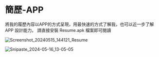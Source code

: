 # 簡歷-APP
將我的履歷內容以APP的方式呈現，用最快速的方式了解我，也可以近一步了解 APP 設計能力。
請直接安裝 Resume.apk 檔案即可閱讀


![Screenshot_20240515_144121_Resume](https://github.com/CBA107048/Resume-APP/assets/83400710/c09b1d17-0ef6-4cfe-80f4-e595ebf7ba8d)



![Snipaste_2024-05-16_13-05-05](https://github.com/CBA107048/Resume-APP/assets/83400710/8da45685-5cfa-4f87-ad31-9e69f5737959)
